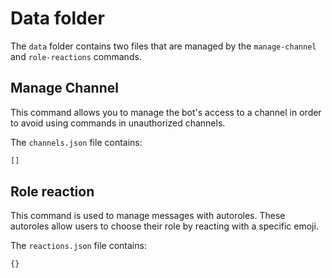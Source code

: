 # Data folder

The `data` folder contains two files that are managed by the `manage-channel` and `role-reactions` commands.

## Manage Channel
This command allows you to manage the bot's access to a channel in order to avoid using commands in unauthorized channels.

The `channels.json` file contains:
```js
[]
```

## Role reaction
This command is used to manage messages with autoroles. These autoroles allow users to choose their role by reacting with a specific emoji.

The `reactions.json` file contains:
```js
{}
```

